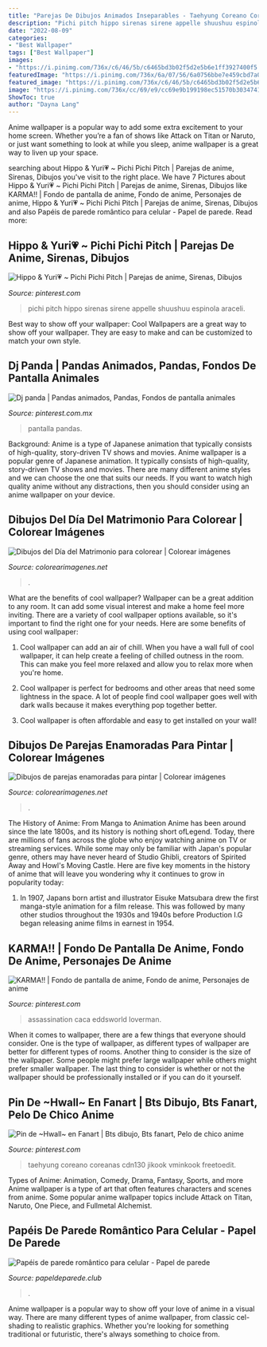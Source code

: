 ```yaml
---
title: "Parejas De Dibujos Animados Inseparables - Taehyung Coreano Coreanas Cdn130 Jikook Vminkook Freetoedit"
description: "Pichi pitch hippo sirenas sirene appelle shuushuu espinola araceli"
date: "2022-08-09"
categories:
- "Best Wallpaper"
tags: ["Best Wallpaper"]
images:
- "https://i.pinimg.com/736x/c6/46/5b/c6465bd3b02f5d2e5b6e1ff3927400f5.jpg"
featuredImage: "https://i.pinimg.com/736x/6a/07/56/6a0756bbe7e459cbd7a02645a8c72f53.jpg"
featured_image: "https://i.pinimg.com/736x/c6/46/5b/c6465bd3b02f5d2e5b6e1ff3927400f5.jpg"
image: "https://i.pinimg.com/736x/cc/69/e9/cc69e9b199198ec51570b303474151b0.jpg"
ShowToc: true
author: "Dayna Lang"
---
```



Anime wallpaper is a popular way to add some extra excitement to your home screen. Whether you’re a fan of shows like Attack on Titan or Naruto, or just want something to look at while you sleep, anime wallpaper is a great way to liven up your space.

	

		
searching about Hippo &amp; Yuri💗 ~ Pichi Pichi Pitch | Parejas de anime, Sirenas, Dibujos you've visit to the right place. We have 7 Pictures about Hippo &amp; Yuri💗 ~ Pichi Pichi Pitch | Parejas de anime, Sirenas, Dibujos like KARMA!! | Fondo de pantalla de anime, Fondo de anime, Personajes de anime, Hippo &amp; Yuri💗 ~ Pichi Pichi Pitch | Parejas de anime, Sirenas, Dibujos and also Papéis de parede romântico para celular - Papel de parede. Read more:
		
    
## Hippo &amp; Yuri💗 ~ Pichi Pichi Pitch | Parejas De Anime, Sirenas, Dibujos

<img loading=lazy src="https://i.pinimg.com/736x/6a/07/56/6a0756bbe7e459cbd7a02645a8c72f53.jpg" onerror="this.onerror=null;this.src='https://tse4.mm.bing.net/th?id=OIP.usoKwZzcYSdrvdDH297MlgHaFj&amp;pid=15.1';" alt="Hippo &amp; Yuri💗 ~ Pichi Pichi Pitch | Parejas de anime, Sirenas, Dibujos">

_Source: pinterest.com_

>pichi pitch hippo sirenas sirene appelle shuushuu espinola araceli. 

	

Best way to show off your wallpaper:
Cool Wallpapers are a great way to show off your wallpaper. They are easy to make and can be customized to match your own style.

    
## Dj Panda | Pandas Animados, Pandas, Fondos De Pantalla Animales

<img loading=lazy src="https://i.pinimg.com/736x/c4/38/30/c4383035706631640460239d6df20fbf.jpg" onerror="this.onerror=null;this.src='https://tse3.mm.bing.net/th?id=OIP.JpDCZu0L_Htwu6tQGyylDgHaLO&amp;pid=15.1';" alt="Dj panda | Pandas animados, Pandas, Fondos de pantalla animales">

_Source: pinterest.com.mx_

>pantalla pandas. 

	

Background: Anime is a type of Japanese animation that typically consists of high-quality, story-driven TV shows and movies.
Anime wallpaper is a popular genre of Japanese animation. It typically consists of high-quality, story-driven TV shows and movies. There are many different anime styles and we can choose the one that suits our needs. If you want to watch high quality anime without any distractions, then you should consider using an anime wallpaper on your device.

    
## Dibujos Del Día Del Matrimonio Para Colorear | Colorear Imágenes

<img loading=lazy src="https://colorearimagenes.net/wp-content/uploads/2015/01/matrimonio.jpg2marzo.jpg1-copia.jpg" onerror="this.onerror=null;this.src='https://tse4.mm.bing.net/th?id=OIP.FgQlXtFwV3iHvQRqmexE8gHaK2&amp;pid=15.1';" alt="Dibujos del Día del Matrimonio para colorear | Colorear imágenes">

_Source: colorearimagenes.net_

>. 

	

What are the benefits of cool wallpaper?
Wallpaper can be a great addition to any room. It can add some visual interest and make a home feel more inviting. There are a variety of cool wallpaper options available, so it's important to find the right one for your needs. Here are some benefits of using cool wallpaper: 
1. Cool wallpaper can add an air of chill. When you have a wall full of cool wallpaper, it can help create a feeling of chilled outness in the room. This can make you feel more relaxed and allow you to relax more when you're home. 

2. Cool wallpaper is perfect for bedrooms and other areas that need some lightness in the space. A lot of people find cool wallpaper goes well with dark walls because it makes everything pop together better. 

3. Cool wallpaper is often affordable and easy to get installed on your wall!

    
## Dibujos De Parejas Enamoradas Para Pintar | Colorear Imágenes

<img loading=lazy src="https://colorearimagenes.net/wp-content/uploads/2014/12/amorpareja.jpg4_.jpg" onerror="this.onerror=null;this.src='https://tse1.mm.bing.net/th?id=OIP.YUvkDQWXjuENuyAr7oYZgAHaKb&amp;pid=15.1';" alt="Dibujos de parejas enamoradas para pintar | Colorear imágenes">

_Source: colorearimagenes.net_

>. 

	

The History of Anime: From Manga to Animation
Anime has been around since the late 1800s, and its history is nothing short ofLegend. Today, there are millions of fans across the globe who enjoy watching anime on TV or streaming services. While some may only be familiar with Japan's popular genre, others may have never heard of Studio Ghibli, creators of Spirited Away and Howl's Moving Castle. Here are five key moments in the history of anime that will leave you wondering why it continues to grow in popularity today:
1) In 1907, Japans born artist and illustrator Eisuke Matsubara drew the first manga-style animation for a film release. This was followed by many other studios throughout the 1930s and 1940s before Production I.G began releasing anime films in earnest in 1954.

    
## KARMA!! | Fondo De Pantalla De Anime, Fondo De Anime, Personajes De Anime

<img loading=lazy src="https://i.pinimg.com/736x/c6/46/5b/c6465bd3b02f5d2e5b6e1ff3927400f5.jpg" onerror="this.onerror=null;this.src='https://tse2.mm.bing.net/th?id=OIP.3Nrhu-gS6dZpwrUE1DG1yQHaLC&amp;pid=15.1';" alt="KARMA!! | Fondo de pantalla de anime, Fondo de anime, Personajes de anime">

_Source: pinterest.com_

>assassination caca eddsworld loverman. 

	

When it comes to wallpaper, there are a few things that everyone should consider. One is the type of wallpaper, as different types of wallpaper are better for different types of rooms. Another thing to consider is the size of the wallpaper. Some people might prefer large wallpaper while others might prefer smaller wallpaper. The last thing to consider is whether or not the wallpaper should be professionally installed or if you can do it yourself.

    
## Pin De ~Hwall~ En Fanart | Bts Dibujo, Bts Fanart, Pelo De Chico Anime

<img loading=lazy src="https://i.pinimg.com/736x/cc/69/e9/cc69e9b199198ec51570b303474151b0.jpg" onerror="this.onerror=null;this.src='https://tse4.mm.bing.net/th?id=OIP.-tDveDtPw3HM7qOeA1rKIgHaHa&amp;pid=15.1';" alt="Pin de ~Hwall~ en Fanart | Bts dibujo, Bts fanart, Pelo de chico anime">

_Source: pinterest.com_

>taehyung coreano coreanas cdn130 jikook vminkook freetoedit. 

	

Types of Anime: Animation, Comedy, Drama, Fantasy, Sports, and more
Anime wallpaper is a type of art that often features characters and scenes from anime. Some popular anime wallpaper topics include Attack on Titan, Naruto, One Piece, and Fullmetal Alchemist.

    
## Papéis De Parede Romântico Para Celular - Papel De Parede

<img loading=lazy src="https://papeldeparede.club/wp-content/uploads/2019/02/Romantico-10.jpg" onerror="this.onerror=null;this.src='https://tse2.mm.bing.net/th?id=OIP.ySZv3DAH_uduiSO9rP0B3AHaNv&amp;pid=15.1';" alt="Papéis de parede romântico para celular - Papel de parede">

_Source: papeldeparede.club_

>. 

	

Anime wallpaper is a popular way to show off your love of anime in a visual way. There are many different types of anime wallpaper, from classic cel-shading to realistic graphics. Whether you're looking for something traditional or futuristic, there's always something to choice from.

